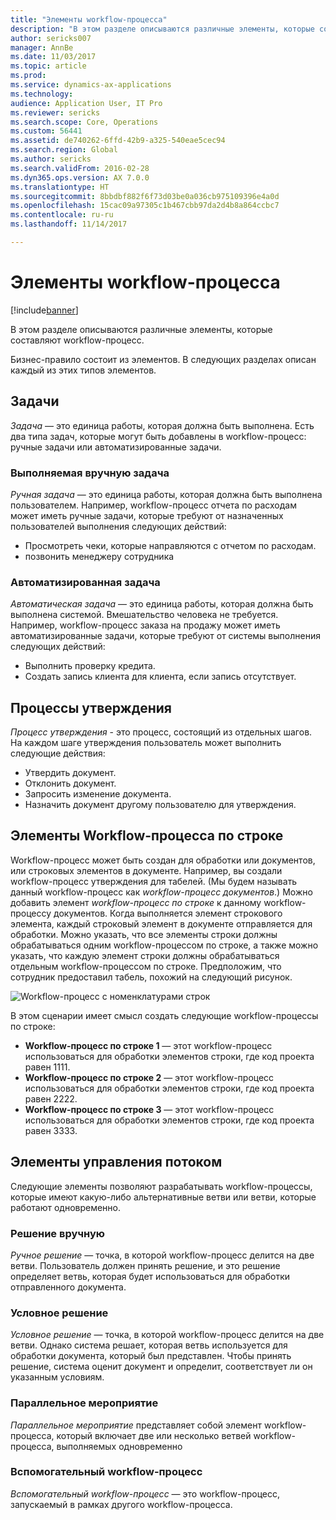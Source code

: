 ```yaml
---
title: "Элементы workflow-процесса"
description: "В этом разделе описываются различные элементы, которые составляют workflow-процесс."
author: sericks007
manager: AnnBe
ms.date: 11/03/2017
ms.topic: article
ms.prod: 
ms.service: dynamics-ax-applications
ms.technology: 
audience: Application User, IT Pro
ms.reviewer: sericks
ms.search.scope: Core, Operations
ms.custom: 56441
ms.assetid: de740262-6ffd-42b9-a325-540eae5cec94
ms.search.region: Global
ms.author: sericks
ms.search.validFrom: 2016-02-28
ms.dyn365.ops.version: AX 7.0.0
ms.translationtype: HT
ms.sourcegitcommit: 8bbdbf882f6f73d03be0a036cb975109396e4a0d
ms.openlocfilehash: 15cac09a97305c1b467cbb97da2d4b8a864ccbc7
ms.contentlocale: ru-ru
ms.lasthandoff: 11/14/2017

---
```


# <a name="workflow-elements"></a>Элементы workflow-процесса

[!include[banner](../includes/banner.md)]


В этом разделе описываются различные элементы, которые составляют workflow-процесс.

Бизнес-правило состоит из элементов. В следующих разделах описан каждый из этих типов элементов.

## <a name="tasks"></a>Задачи
*Задача* — это единица работы, которая должна быть выполнена. Есть два типа задач, которые могут быть добавлены в workflow-процесс: ручные задачи или автоматизированные задачи.

### <a name="manual-task"></a>Выполняемая вручную задача

*Ручная задача* — это единица работы, которая должна быть выполнена пользователем. Например, workflow-процесс отчета по расходам может иметь ручные задачи, которые требуют от назначенных пользователей выполнения следующих действий:

-   Просмотреть чеки, которые направляются с отчетом по расходам.
-   позвонить менеджеру сотрудника

### <a name="automated-task"></a>Автоматизированная задача

*Автоматическая задача* — это единица работы, которая должна быть выполнена системой. Вмешательство человека не требуется. Например, workflow-процесс заказа на продажу может иметь автоматизированные задачи, которые требуют от системы выполнения следующих действий:

-   Выполнить проверку кредита.
-   Создать запись клиента для клиента, если запись отсутствует.

## <a name="approval-processes"></a>Процессы утверждения
*Процесс утверждения* - это процесс, состоящий из отдельных шагов. На каждом шаге утверждения пользователь может выполнить следующие действия:

-   Утвердить документ.
-   Отклонить документ.
-   Запросить изменение документа.
-   Назначить документ другому пользователю для утверждения.

## <a name="line-item-workflow-elements"></a>Элементы Workflow-процесса по строке
Workflow-процесс может быть создан для обработки или документов, или строковых элементов в документе. Например, вы создали workflow-процесс утверждения для табелей. (Мы будем называть данный workflow-процесс как *workflow-процесс документов*.) Можно добавить элемент *workflow-процесс по строке* к данному workflow-процессу документов. Когда выполняется элемент строкового элемента, каждый строковый элемент в документе отправляется для обработки. Можно указать, что все элементы строки должны обрабатываться одним workflow-процессом по строке, а также можно указать, что каждую элемент строки должны обрабатываться отдельным workflow-процессом по строке. Предположим, что сотрудник предоставил табель, похожий на следующий рисунок.

![Workflow-процесс с номенклатурами строк](./media/workflow_lineitemworkflow.gif) 

В этом сценарии имеет смысл создать следующие workflow-процессы по строке:

-   **Workflow-процесс по строке 1** — этот workflow-процесс использоваться для обработки элементов строки, где код проекта равен 1111.
-   **Workflow-процесс по строке 2** — этот workflow-процесс использоваться для обработки элементов строки, где код проекта равен 2222.
-   **Workflow-процесс по строке 3** — этот workflow-процесс использоваться для обработки элементов строки, где код проекта равен 3333.

## <a name="flow-control-elements"></a>Элементы управления потоком
Следующие элементы позволяют разрабатывать workflow-процессы, которые имеют какую-либо альтернативные ветви или ветви, которые работают одновременно.

### <a name="manual-decision"></a>Решение вручную

*Ручное решение* — точка, в которой workflow-процесс делится на две ветви. Пользователь должен принять решение, и это решение определяет ветвь, которая будет использоваться для обработки отправленного документа.

### <a name="conditional-decision"></a>Условное решение

*Условное решение* — точка, в которой workflow-процесс делится на две ветви. Однако система решает, которая ветвь используется для обработки документа, который был представлен. Чтобы принять решение, система оценит документ и определит, соответствует ли он указанным условиям.

### <a name="parallel-activity"></a>Параллельное мероприятие

*Параллельное мероприятие* представляет собой элемент workflow-процесса, который включает две или несколько ветвей workflow-процесса, выполняемых одновременно

### <a name="subworkflow"></a>Вспомогательный workflow-процесс

*Вспомогательный workflow-процесс* — это workflow-процесс, запускаемый в рамках другого workflow-процесса.




